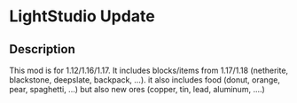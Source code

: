 # LightStudio Update
## Description

This mod is for 1.12/1.16/1.17.
It includes blocks/items from 1.17/1.18 (netherite, blackstone, deepslate, backpack, ...). 
it also includes food (donut, orange, pear, spaghetti, ...) but also new ores (copper, tin, lead, aluminum, ....)

